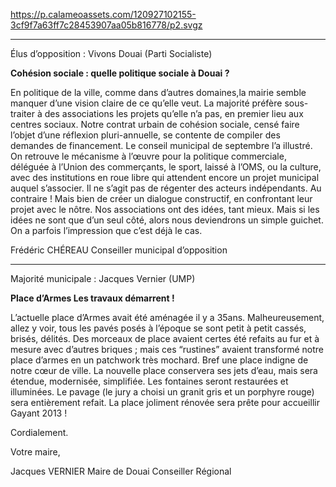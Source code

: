 https://p.calameoassets.com/120927102155-3cf9f7a63ff7c28453907aa05b816778/p2.svgz

---

Élus d’opposition : Vivons Douai (Parti Socialiste)

**Cohésion sociale : quelle politique sociale à Douai ?**

En politique de la ville, comme dans d’autres domaines,la mairie semble manquer d’une vision claire de ce qu’elle veut. La majorité préfère sous-traiter à des associations les projets qu’elle n’a pas, en premier lieu aux centres sociaux. Notre contrat urbain de cohésion sociale, censé faire l’objet d’une réflexion pluri-annuelle, se contente de compiler des demandes de financement. Le conseil municipal de septembre l’a illustré.
On retrouve le mécanisme à l’œuvre pour la politique commerciale, déléguée à l’Union des commerçants, le sport, laissé à l’OMS, ou la culture, avec des institutions en roue libre qui attendent encore un projet municipal auquel s’associer.
Il ne s’agit pas de régenter des acteurs indépendants. Au contraire ! Mais bien de créer un dialogue constructif, en confrontant leur projet avec le nôtre. Nos associations ont des idées, tant mieux. Mais si les idées ne sont que d’un seul côté, alors nous deviendrons un simple guichet. On a parfois l’impression que c’est déjà le cas.

Frédéric CHÉREAU
Conseiller municipal d’opposition

---

Majorité municipale : Jacques Vernier (UMP)

**Place d’Armes
Les travaux démarrent !**

L’actuelle place d’Armes avait été aménagée
il y a 35ans. Malheureusement, allez y voir, tous les pavés posés à l’époque se sont petit à petit cassés, brisés, délités. Des morceaux de place avaient certes été refaits au fur et à mesure avec d’autres briques ; mais ces “rustines” avaient transformé notre place d’armes en un patchwork très mochard. Bref une place indigne de notre cœur de ville.
La nouvelle place conservera ses jets d’eau, mais sera étendue, modernisée, simplifiée. Les fontaines seront restaurées et illuminées. Le pavage (le jury a choisi un granit gris et un porphyre rouge) sera entièrement refait.
La place joliment rénovée sera prête pour accueillir Gayant 2013 !

Cordialement.

Votre maire,

Jacques VERNIER
Maire de Douai
Conseiller Régional
